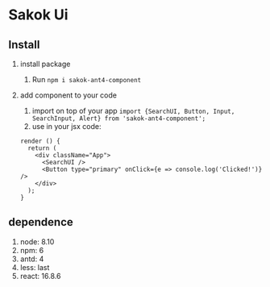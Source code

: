 # Sakok Ui

## Install

1. install package 
	1. Run `npm i sakok-ant4-component`

1. add component to your code
	1. import on top of your app `import {SearchUI, Button, Input, SearchInput, Alert} from 'sakok-ant4-component';`
	1. use in your jsx code:  

	```
	render () {
	  return (
	    <div className="App">
	      <SearchUI /> 
		  <Button type="primary" onClick={e => console.log('Clicked!')} />
	    </div>
      );
	}
	```


## dependence 
1. node: 8.10
2. npm: 6
3. antd: 4
5. less: last
6. react: 16.8.6




